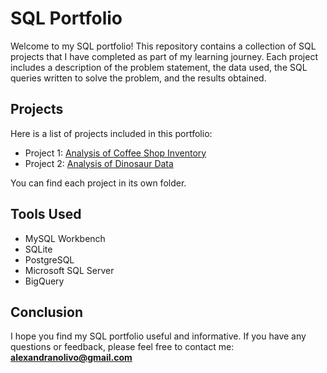 # SQL Portfolio

Welcome to my SQL portfolio! This repository contains a collection of SQL projects that I have completed as part of my learning journey. Each project includes a description of the problem statement, the data used, the SQL queries written to solve the problem, and the results obtained.

## Projects
Here is a list of projects included in this portfolio:

- Project 1: [Analysis of Coffee Shop Inventory](https://github.com/alexnolivo/SQL/commit/b3eae395d05b1b64510ecd42903b3cf257874e6c)
- Project 2: [Analysis of Dinosaur Data](https://github.com/alexnolivo/SQL/blob/main/Dinosaur-Data)

You can find each project in its own folder. 

## Tools Used
- MySQL Workbench
- SQLite
- PostgreSQL
- Microsoft SQL Server
- BigQuery

## Conclusion
I hope you find my SQL portfolio useful and informative. If you have any questions or feedback, please feel free to contact me: **alexandranolivo@gmail.com**
